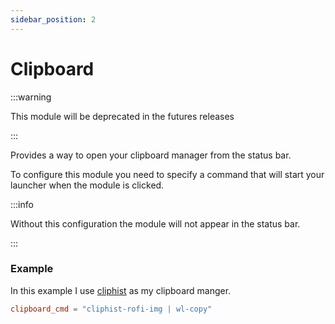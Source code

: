 ```yaml
---
sidebar_position: 2
---
```


# Clipboard

:::warning

This module will be deprecated in the futures releases

:::

Provides a way to open your clipboard manager from the status bar.

To configure this module you need to specify a command that will start your launcher when the module is clicked.

:::info

Without this configuration the module will not appear in the status bar.

:::

### Example

In this example I use [cliphist](https://github.com/sentriz/cliphist) as my clipboard manger.

```toml
clipboard_cmd = "cliphist-rofi-img | wl-copy"
```

